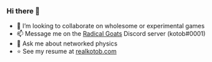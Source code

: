 <!-- <a href="https://app.daily.dev/realkotob"><img src="https://api.daily.dev/devcards/e1f393ce0c63452286b4060e1099e437.png?r=i6z" align="right" width="400" alt="Kotob's Dev Card"/></a> -->
### Hi there 👋

- 👯 I’m looking to collaborate on wholesome or experimental games
- 📫 Message me on the [Radical Goats](https://discord.gg/RH7aZhune5) Discord server (kotob#0001)
- 💬 Ask me about networked physics
- ⭐ See my resume at [realkotob.com](http://realkotob.com)
<!--
**asheraryam/asheraryam** is a ✨ _special_ ✨ repository because its `README.md` (this file) appears on your GitHub profile.

Here are some ideas to get you started:

- 🔭 I’m currently working on ...
- 🌱 I’m currently learning ...
- 👯 I’m looking to collaborate on ...
- 🤔 I’m looking for help with ...
- 💬 Ask me about ...
- 📫 How to reach me: ...
- 😄 Pronouns: ...
- ⚡ Fun fact: ...
-->
<!--![realkotob's GitHub stats](https://github-readme-stats.vercel.app/api?username=realkotob&count_private=true)-->
<!-- [![Top Langs](https://github-readme-stats.vercel.app/api/top-langs/?username=realkotob)](https://github.com/anuraghazra/github-readme-stats) -->
